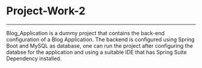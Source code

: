 # Project-Work-2
<hr>
Blog_Application is a dummy project that contains the back-end configuration of a Blog Application. The backend is configured using Spring Boot and MySQL as database, one can run the project after configuring the databse for the application and using a suitable IDE that has Spring Suite Dependency installed.
